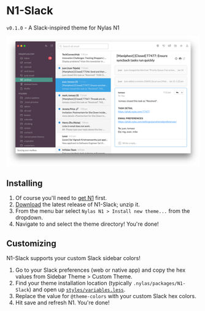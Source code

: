 # N1-Slack

`v0.1.0` - A Slack-inspired theme for Nylas N1

![Screenshot](/screenshot.png "Check it out!")


## Installing

1. Of course you'll need to [get N1](https://nylas.com/n1) first.
2. [Download](https://github.com/jodyheavener/N1-Slack/releases) the latest release of N1-Slack; unzip it.
3. From the menu bar select `Nylas N1 > Install new theme...` from the dropdown.
4. Navigate to and select the theme directory! You're done!

## Customizing

N1-Slack supports your custom Slack sidebar colors!

1. Go to your Slack preferences (web or native app) and copy the hex values from Sidebar Theme > Custom Theme.
2. Find your theme installation location (typically `.nylas/packages/N1-Slack`) and open up [`styles/variables.less`](https://github.com/jodyheavener/N1-Slack/blob/master/styles/variables.less).
3. Replace the value for `@theme-colors` with your custom Slack hex colors.
4. Hit save and refresh N1. You're done!
